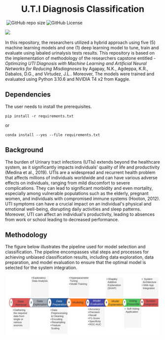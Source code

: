 <h1 style='text-align: center;'>U.T.I Diagnosis Classification</h1>

<img alt="" src="assets/clinic.png">

<img alt="GitHub repo size" src="https://img.shields.io/github/repo-size/kr-agdeppa/UTI-Diagnosis-Classification?style=flat-square&color=%232ccce4">

<img alt="GitHub License" src="https://img.shields.io/github/license/kr-agdeppa/UTI-Diagnosis-Classification?style=flat-square&color=%232ccce4">


<a href="https://visitorbadge.io/status?path=https%3A%2F%2Fgithub.com%2Fkr-agdeppa%2FUTI-Diagnosis-Classification"><img src="https://api.visitorbadge.io/api/visitors?path=https%3A%2F%2Fgithub.com%2Fkr-agdeppa%2FUTI-Diagnosis-Classification&label=Visitors&countColor=%232ccce4&style=flat-square" /></a>

<p>In this repository, the researchers utilized a hybrid approach using five (5) machine learning models and one (1) deep learning model to tune, train and evaluate using labaled urinalysis tests results. This repository is based on the implementation of methodology of the researchers capstone entitled - <i>Optimizing UTI Diagnosis with Machine Learning and Artificial Neural Networks for Reducing Misdiagnoses</i> by Agapay, N.K., Agdeppa, K.R., Dabalos, D.G., and Virtudez, J.L.. Moreover, The models were trained and evaluated using Python 3.10.6 and NVIDIA T4 x2 from Kaggle.</p>

<h2>Dependencies</h2>

<p>The user needs to install the prerequisites.</p>

```
pip install -r requirements.txt
```

or

```
conda install --yes --file requirements.txt
```


<h2>Background</h2>

<p>The burden of Urinary tract infections (UTIs) extends beyond the healthcare system, as it significantly impacts individuals' quality of life and productivity (Medina et al., 2019). UTIs are a widespread and recurrent health problem that affects millions of individuals worldwide and can have various adverse effects on individuals, ranging from mild discomfort to severe complications. They can lead to significant morbidity and even mortality, especially among vulnerable populations such as the elderly, pregnant women, and individuals with compromised immune systems (Hooton, 2012). UTI symptoms can have a crucial impact on an individual's physical and emotional well-being, disrupting daily activities and sleep patterns. Moreover, UTI can affect an individual's productivity, leading to absences from work or school leading to decreased performance.</p>

<h2>Methodology</h2>

<p>The figure below illustrates the pipeline used for model selection and classification. The pipeline encompasses vital steps and processes for achieving unbiased classification results, including data exploration, data preparation, and model evaluation to ensure that the optimal model is selected for the system integration.</p>

<img src="assets/METHODOLOGY PIPELINE.png">


